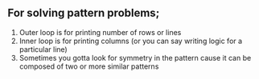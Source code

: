 ## For solving pattern problems;

1. Outer loop is for printing number of rows or lines
2. Inner loop is for printing columns (or you can say writing logic for a particular line)
3. Sometimes you gotta look for symmetry in the pattern cause it can be composed of two or more similar patterns